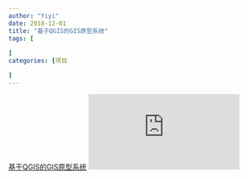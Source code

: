 ```yaml
---
author: "Yiyi"
date: 2018-12-01
title: "基于QGIS的GIS原型系统"
tags: [
 
]
categories: [项目

]
---
```

[基于QGIS的GIS原型系统](https://braveoneone.github.io/GIS12.pdf)
![基于QGIS的GIS原型系统](https://braveoneone.github.io/GIS12.pdf)


